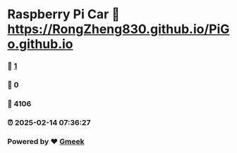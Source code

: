 # Raspberry Pi Car :link: https://RongZheng830.github.io/PiGo.github.io 
### :page_facing_up: [1](https://RongZheng830.github.io/PiGo.github.io/tag.html) 
### :speech_balloon: 0 
### :hibiscus: 4106 
### :alarm_clock: 2025-02-14 07:36:27 
### Powered by :heart: [Gmeek](https://github.com/Meekdai/Gmeek)
